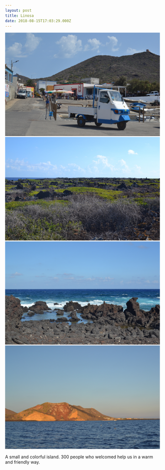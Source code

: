 ```yaml
---
layout: post
title: Linosa
date: 2018-08-15T17:03:29.000Z
---
```

![Linosa](/files/2019-10-26-linosa_0.jpg)
![Linosa](/files/2019-10-26-linosa_2.jpg)
![Linosa](/files/2019-10-26-linosa_3.jpg)
![Linosa](/files/2019-10-26-linosa_4.jpg)


A small and colorful island. 300 people who welcomed help us in a warm and friendly way.
